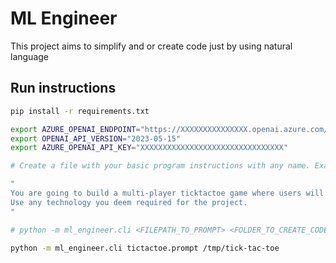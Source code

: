 # ML Engineer

This project aims to simplify and or create code just by using natural language

## Run instructions

```sh
pip install -r requirements.txt
```

```sh
export AZURE_OPENAI_ENDPOINT="https://XXXXXXXXXXXXXXX.openai.azure.com/"
export OPENAI_API_VERSION="2023-05-15"
export AZURE_OPENAI_API_KEY="XXXXXXXXXXXXXXXXXXXXXXXXXXXXXXXX"
```

```sh
# Create a file with your basic program instructions with any name. Example, Create a file called "tictactoe.prompt" in current folder with the content.

"
You are going to build a multi-player ticktactoe game where users will alternate turns and play game.
Use any technology you deem required for the project.
"
```

```sh
# python -m ml_engineer.cli <FILEPATH_TO_PROMPT> <FOLDER_TO_CREATE_CODE>

python -m ml_engineer.cli tictactoe.prompt /tmp/tick-tac-toe
```